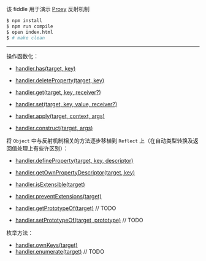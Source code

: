 该 fiddle 用于演示 [Proxy](http://mzl.la/1ZCMa84) 反射机制

```sh
$ npm install
$ npm run compile
$ open index.html
$ # make clean
```

---

操作函数化：

- [handler.has(target, key)](http://mzl.la/1nmxjNU)

- [handler.deleteProperty(target, key)](http://mzl.la/1TZ26dS)

- [handler.get(target, key, receiver?)](http://mzl.la/1Zoq0AS)
- [handler.set(target, key, value, receiver?)](http://mzl.la/233rxkK)

- [handler.apply(target, context, args)](http://mzl.la/1ZoT5MC)
- [handler.construct(target, args)](http://mzl.la/1SlU29k)

将 `Object` 中与反射机制相关的方法逐步移植到 `Reflect` 上（在自动类型转换及返回值处理上有些许区别）：

- [handler.defineProperty(target, key, descriptor)](http://mzl.la/1SRxNHE)
- [handler.getOwnPropertyDescriptor(target, key)](http://mzl.la/1Pfhnmx)

- [handler.isExtensible(target)](http://mzl.la/1P41AgA)
- [handler.preventExtensions(target)](http://mzl.la/1Kh0pTM)

- [handler.getPrototypeOf(target)](http://mzl.la/1Pfhwqe) // TODO
- [handler.setPrototypeOf(target, prototype)](http://mzl.la/1RSMNUW) // TODO

枚举方法：

- [handler.ownKeys(target)](http://mzl.la/1RpopeX)
- [handler.enumerate(target)](http://mzl.la/1PvCPnR) // TODO
